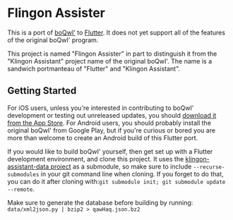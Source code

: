# Flingon Assister

This is a port of [boQwI'](https://github.com/de7vid/klingon-assistant) to
[Flutter](https://flutter.io/). It does not yet support all of the features of
the original boQwI' program.

This project is named "Flingon Assister" in part to distinguish it from the
"Klingon Assistant" project name of the original boQwI'. The name is a sandwich
portmanteau of "Flutter" and "Klingon Assistant".

## Getting Started

For iOS users, unless you're interested in contributing to boQwI' development or
testing out unreleased updates, you should [download it from the App Store](
https://itunes.apple.com/us/app/boqwi/id1353654291?mt=8). For Android users,
you should probably install the original boQwI' from Google Play, but if you're
curious or bored you are more than welcome to create an Android build of this
Flutter port.

If you would like to build boQwI' yourself, then get set up with a Flutter
development environment, and clone this project. It uses the
[klingon-assistant-data project](https://github.com/De7vID/klingon-assistant-data)
as a submodule, so make sure to include `--recurse-submodules` in your git
command line when cloning. If you forget to do that, you can do it after cloning
with:`git submodule init; git submodule update --remote`.

Make sure to generate the database before building by running:
`data/xml2json.py | bzip2 > qawHaq.json.bz2`
